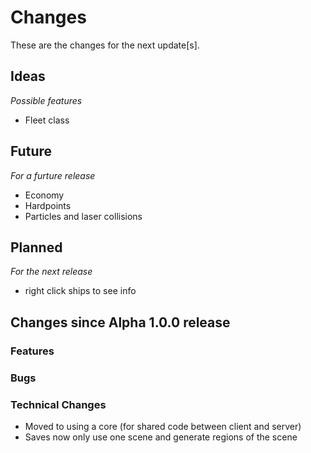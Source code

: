 # Changes

These are the changes for the next update[s].

## Ideas
*Possible features*

- Fleet class

## Future
*For a furture release*

- Economy
- Hardpoints
- Particles and laser collisions

## Planned
*For the next release*

- right click ships to see info

## Changes since Alpha 1.0.0 release

### Features

### Bugs

### Technical Changes

- Moved to using a core (for shared code between client and server)
- Saves now only use one scene and generate regions of the scene